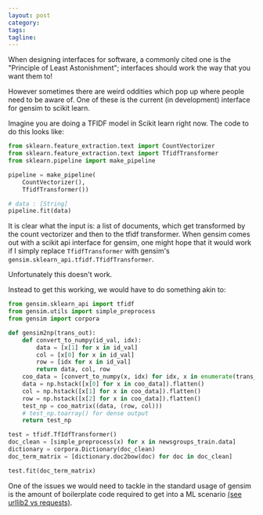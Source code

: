 ```yaml
---
layout: post
category:
tags:
tagline:
---
```


When designing interfaces for software, a commonly cited one is the "Principle of Least Astonishment"; interfaces should work the way that you want them to!

However sometimes there are weird oddities which pop up where people need to be aware of. One of these is the current (in development) interface for gensim to scikit learn.

Imagine you are doing a TFIDF model in Scikit learn right now. The code to do this looks like:

```py
from sklearn.feature_extraction.text import CountVectorizer
from sklearn.feature_extraction.text import TfidfTransformer
from sklearn.pipeline import make_pipeline

pipeline = make_pipeline(
    CountVectorizer(),
    TfidfTransformer())

# data : [String]
pipeline.fit(data)
```

It is clear what the input is: a list of documents, which get transformed by the count vectorizer and then to the tfidf transformer. When gensim comes out with a scikit api interface for gensim, one might hope that it would work if I simply replace `TfidfTransformer` with gensim's `gensim.sklearn_api.tfidf.TfidfTransformer`.

Unfortunately this doesn't work.

Instead to get this working, we would have to do something akin to:

```py
from gensim.sklearn_api import tfidf
from gensim.utils import simple_preprocess
from gensim import corpora

def gensim2np(trans_out):
    def convert_to_numpy(id_val, idx):
        data = [x[1] for x in id_val]
        col = [x[0] for x in id_val]
        row = [idx for x in id_val]
        return data, col, row
    coo_data = [convert_to_numpy(x, idx) for idx, x in enumerate(trans_out)]
    data = np.hstack([x[0] for x in coo_data]).flatten()
    col = np.hstack([x[1] for x in coo_data]).flatten()
    row = np.hstack([x[2] for x in coo_data]).flatten()
    test_np = coo_matrix((data, (row, col)))
    # test_np.toarray() for dense output
    return test_np

test = tfidf.TfIdfTransformer()
doc_clean = [simple_preprocess(x) for x in newsgroups_train.data]
dictionary = corpora.Dictionary(doc_clean)
doc_term_matrix = [dictionary.doc2bow(doc) for doc in doc_clean]

test.fit(doc_term_matrix)
```

One of the issues we would need to tackle in the standard usage of gensim is the amount of boilerplate code required to get into a ML scenario [(see urllib2 vs requests)](https://gist.github.com/kennethreitz/973705).
